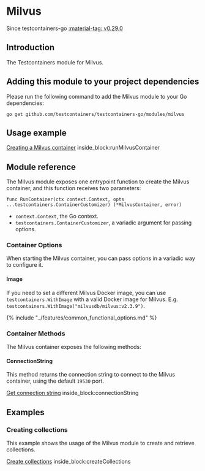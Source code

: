 # Milvus

Since testcontainers-go <a href="https://github.com/testcontainers/testcontainers-go/releases/tag/v0.29.0"><span class="tc-version">:material-tag: v0.29.0</span></a>

## Introduction

The Testcontainers module for Milvus.

## Adding this module to your project dependencies

Please run the following command to add the Milvus module to your Go dependencies:

```
go get github.com/testcontainers/testcontainers-go/modules/milvus
```

## Usage example

<!--codeinclude-->
[Creating a Milvus container](../../modules/milvus/examples_test.go) inside_block:runMilvusContainer
<!--/codeinclude-->

## Module reference

The Milvus module exposes one entrypoint function to create the Milvus container, and this function receives two parameters:

```golang
func RunContainer(ctx context.Context, opts ...testcontainers.ContainerCustomizer) (*MilvusContainer, error)
```

- `context.Context`, the Go context.
- `testcontainers.ContainerCustomizer`, a variadic argument for passing options.

### Container Options

When starting the Milvus container, you can pass options in a variadic way to configure it.

#### Image

If you need to set a different Milvus Docker image, you can use `testcontainers.WithImage` with a valid Docker image
for Milvus. E.g. `testcontainers.WithImage("milvusdb/milvus:v2.3.9")`.

{% include "../features/common_functional_options.md" %}

### Container Methods

The Milvus container exposes the following methods:

#### ConnectionString

This method returns the connection string to connect to the Milvus container, using the default `19530` port.

<!--codeinclude-->
[Get connection string](../../modules/milvus/milvus_test.go) inside_block:connectionString
<!--/codeinclude-->

## Examples

### Creating collections

This example shows the usage of the Milvus module to create and retrieve collections.

<!--codeinclude-->
[Create collections](../../modules/milvus/examples_test.go) inside_block:createCollections
<!--/codeinclude-->
